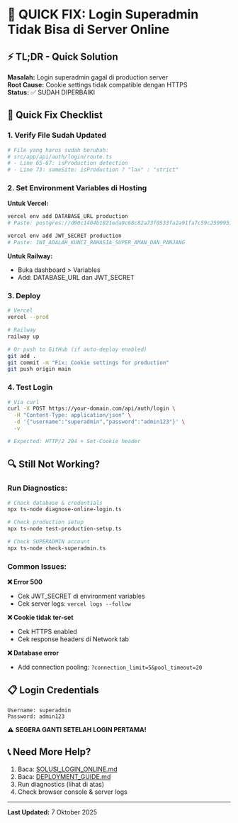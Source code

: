 # 🚨 QUICK FIX: Login Superadmin Tidak Bisa di Server Online

## ⚡ TL;DR - Quick Solution

**Masalah:** Login superadmin gagal di production server  
**Root Cause:** Cookie settings tidak compatible dengan HTTPS  
**Status:** ✅ SUDAH DIPERBAIKI

## 🔧 Quick Fix Checklist

### 1. Verify File Sudah Updated
```bash
# File yang harus sudah berubah:
# src/app/api/auth/login/route.ts
# - Line 65-67: isProduction detection
# - Line 73: sameSite: isProduction ? "lax" : "strict"
```

### 2. Set Environment Variables di Hosting

**Untuk Vercel:**
```bash
vercel env add DATABASE_URL production
# Paste: postgres://d90c1404b1821eda9c68c82a73f0533fa2a91fa7c59c25999513e9585d1114fd:sk_qBf5wJe9Yd4Ct1cPMGm8c@db.prisma.io:5432/postgres?sslmode=require

vercel env add JWT_SECRET production
# Paste: INI_ADALAH_KUNCI_RAHASIA_SUPER_AMAN_DAN_PANJANG
```

**Untuk Railway:**
- Buka dashboard > Variables
- Add: DATABASE_URL dan JWT_SECRET

### 3. Deploy
```bash
# Vercel
vercel --prod

# Railway
railway up

# Or push to GitHub (if auto-deploy enabled)
git add .
git commit -m "Fix: Cookie settings for production"
git push origin main
```

### 4. Test Login
```bash
# Via curl
curl -X POST https://your-domain.com/api/auth/login \
  -H "Content-Type: application/json" \
  -d '{"username":"superadmin","password":"admin123"}' \
  -v

# Expected: HTTP/2 204 + Set-Cookie header
```

## 🔍 Still Not Working?

### Run Diagnostics:
```bash
# Check database & credentials
npx ts-node diagnose-online-login.ts

# Check production setup
npx ts-node test-production-setup.ts

# Check SUPERADMIN account
npx ts-node check-superadmin.ts
```

### Common Issues:

**❌ Error 500**
- Cek JWT_SECRET di environment variables
- Cek server logs: `vercel logs --follow`

**❌ Cookie tidak ter-set**
- Cek HTTPS enabled
- Cek response headers di Network tab

**❌ Database error**
- Add connection pooling: `?connection_limit=5&pool_timeout=20`

## 📋 Login Credentials

```
Username: superadmin
Password: admin123
```

⚠️ **SEGERA GANTI SETELAH LOGIN PERTAMA!**

## 📞 Need More Help?

1. Baca: [SOLUSI_LOGIN_ONLINE.md](./SOLUSI_LOGIN_ONLINE.md)
2. Baca: [DEPLOYMENT_GUIDE.md](./DEPLOYMENT_GUIDE.md)
3. Run diagnostics (lihat di atas)
4. Check browser console & server logs

---

**Last Updated:** 7 Oktober 2025
